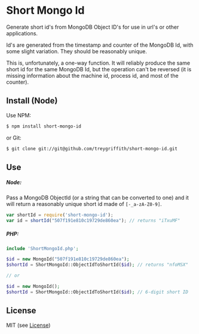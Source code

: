 Short Mongo Id
==============
Generate short id's from MongoDB Object ID's for use in url's or other applications.

Id's are generated from the timestamp and counter of the MongoDB Id, with some slight variation. They should be reasonably unique.

This is, unfortunately, a one-way function. It will reliably produce the same short id for the same MongoDB Id, but the operation can't be reversed (it is missing information about the machine id, process id, and most of the counter).

Install (Node)
-------

Use NPM:

```bash
$ npm install short-mongo-id
```

or Git:

```bash
$ git clone git://git@github.com/treygriffith/short-mongo-id.git
```

Use
---

##### Node:

Pass a MongoDB ObjectId (or a string that can be converted to one) and it will return a reasonably unique short id made of `[-_a-zA-Z0-9]`.

```javascript
var shortId = require('short-mongo-id');
var id = shortId("507f191e810c19729de860ea"); // returns "iTxuMF"
```

##### PHP:

```php
include 'ShortMongoId.php';

$id = new MongoId("507f191e810c19729de860ea");
$shortId = ShortMongoId::ObjectIdToShortId($id); // returns "nfoMSX"

// or 

$id = new MongoId();
$shortId = ShortMongoId::ObjectIdToShortId($id); // 6-digit short ID
```

License
-------
MIT (see [License](LICENSE))